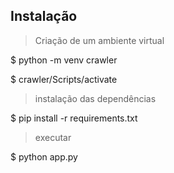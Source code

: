 ## 
## Instalação
> Criação de um ambiente virtual

$ python -m venv crawler

$ crawler/Scripts/activate

> instalação das dependências

$ pip install -r requirements.txt

> executar

$ python app.py
